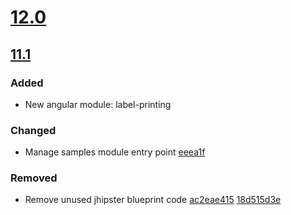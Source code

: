 # [12.0](https://github.com/IntegratedBreedingPlatform/Workbench/compare/11.0...12.0) 

## [11.1](https://github.com/IntegratedBreedingPlatform/Workbench/compare/11.0...11.1)

### Added
- New angular module: label-printing
### Changed
- Manage samples module entry point [eeea1f](https://github.com/IntegratedBreedingPlatform/Middleware/commit/eeea1f2d3343ef5156c4851ab31bef8cd6078bf4)
### Removed
- Remove unused jhipster blueprint code [ac2eae415](https://github.com/IntegratedBreedingPlatform/Workbench/commit/ac2eae41523425ea41fa66a2085268b4eed6b3a7) [18d515d3e](https://github.com/IntegratedBreedingPlatform/Workbench/commit/18d515d3eb759d66f8440c460bb114293e8b40f0)